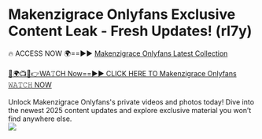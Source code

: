 # Makenzigrace Onlyfans Exclusive Content Leak - Fresh Updates! (rl7y)

🔥 ACCESS NOW 🌍==►► <a href="https://tinyurl.com/kvy9nzfs" rel="nofollow">Makenzigrace Onlyfans Latest Collection</a>
<br><br>
[🔴🌍📺📱👉WA𝚃CH Now==►► CLICK HERE TO Makenzigrace Onlyfans 𝚆𝙰𝚃𝙲𝙷 NOW](https://tinyurl.com/kvy9nzfs)
<br><br>
Unlock Makenzigrace Onlyfans's private videos and photos today! Dive into the newest 2025 content updates and explore exclusive material you won’t find anywhere else.
<br>
<a href="https://tinyurl.com/kvy9nzfs" rel="nofollow" data-target="animated-image.originalLink"><img src="https://camo.githubusercontent.com/8a4f000d20f83aca3bf7ec5f350d767afa0574a8a352519fd8cfa583a6f93a33/68747470733a2f2f692e696d6775722e636f6d2f644a486b345a712e676966" data-canonical-src="https://i.imgur.com/dJHk4Zq.gif" style="max-width: 100%; display: inline-block;" data-target="animated-image.originalImage"></a>
<br>
